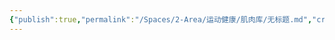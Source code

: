 ```yaml
---
{"publish":true,"permalink":"/Spaces/2-Area/运动健康/肌肉库/无标题.md","created":"2025-07-07T18:08:44.905+08:00","modified":"2025-07-12T11:07:46.438+08:00","published":"2025-07-12T11:07:46.438+08:00","cssclasses":""}
---
```


